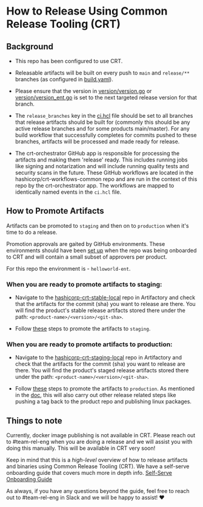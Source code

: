 # How to Release Using Common Release Tooling (CRT)

## Background

- This repo has been configured to use CRT.

- Releasable artifacts will be built on every push to `main` and `release/**` branches (as configured in [build.yaml](../.github/workflows/build.yml)).

- Please ensure that the version in [version/version.go](../version/version.go) or [version/version_ent.go](../version/version_ent.go) is set to the next targeted release version for that branch.

- The `release_branches` key in the [ci.hcl](ci.hcl) file should be set to all branches that release artifacts should be built for (commonly this should be any active release branches and for some products main/master). For any build workflow that successfully completes for commits pushed to these branches, artifacts will be processed and made ready for release.

- The crt-orchestrator GitHub app is responsible for processing the artifacts and making them 'release' ready. This includes running jobs like signing and notarization and will include running quality tests and security scans in the future. These GitHub workflows are located in the hashicorp/crt-workflows-common repo and are run in the context of this repo by the crt-orchestrator app. The workflows are mapped to identically named events in the `ci.hcl` file.

## How to Promote Artifacts

Artifacts can be promoted to `staging` and then on to `production` when it's time to do a release.

Promotion approvals are gaited by GitHub environments. These environments should have been [set up](https://docs.google.com/document/d/14v-KQKhwSsfduJQPaD13GZtHwxIUx0nRDFspKtZAslQ/edit#bookmark=id.ow4jgmydlwsa) when the repo was being onboarded to CRT and will contain a small subset of approvers per product.

For this repo the environment is - `helloworld-ent`.

### When you are ready to promote artifacts to staging:

- Navigate to the [hashicorp-crt-stable-local](https://artifactory.hashicorp.engineering/ui/repos/tree/General/hashicorp-crt-stable-local) repo in Artifactory and check that the artifacts for the commit (sha) you want to release are there. You will find the product's stable release artifacts stored there under the path: `<product-name>/<version>/<git-sha>`.

- Follow [these](https://docs.google.com/document/d/14v-KQKhwSsfduJQPaD13GZtHwxIUx0nRDFspKtZAslQ/edit#bookmark=id.jxvv98nkufyi) steps to promote the artifacts to `staging`.

### When you are ready to promote artifacts to production:

- Navigate to the [hashicorp-crt-staging-local](https://artifactory.hashicorp.engineering/ui/repos/tree/General/hashicorp-crt-staging-local) repo in Artifactory and check that the artifacts for the commit (sha) you want to release are there. You will find the product's staged release artifacts stored there under the path: `<product-name>/<version>/<git-sha>`.

- Follow [these](https://docs.google.com/document/d/14v-KQKhwSsfduJQPaD13GZtHwxIUx0nRDFspKtZAslQ/edit#bookmark=id.dia5v7srf30s) steps to promote the artifacts to `production`. As mentioned in the [doc](https://docs.google.com/document/d/14v-KQKhwSsfduJQPaD13GZtHwxIUx0nRDFspKtZAslQ/edit#bookmark=id.4hmskuc5vs8s), this will also carry out other release related steps like pushing a tag back to the product repo and publishing linux packages.

## Things to note

Currently, docker image publishing is not available in CRT. Please reach out to #team-rel-eng when you are doing a release and we will assist you with doing this manually. This will be available in CRT very soon!

Keep in mind that this is a *high-level* overview of how to release artifacts and binaries using Common Release Tooling (CRT). We have a self-serve onboarding guide that covers much more in depth info. [Self-Serve Onboarding Guide](https://docs.google.com/document/d/14v-KQKhwSsfduJQPaD13GZtHwxIUx0nRDFspKtZAslQ/edit?usp=sharing) 

As always, if you have any questions beyond the guide, feel free to reach out to #team-rel-eng in Slack and we will be happy to assist! :heart:
